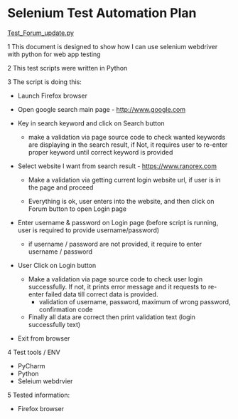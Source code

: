 # Selenium Test Automation Plan

[Test_Forum_update.py](src/Test_Forum_update.py)

1 This document is designed to show how I can use selenium webdriver with python for web app testing

2 This test scripts were written in Python

3 The script is doing this:
   - Launch Firefox browser
   - Open google search main page - http://www.google.com
   - Key in search keyword and click on Search button
      - make a validation via page source code to check wanted keywords are displaying in the search result,  if Not, it requires user to re-enter proper keyword until correct keyword is provided

   - Select website I want from search result - https://www.ranorex.com
     - Make a validation via getting current login website url, if user is in the page and proceed

     - Everything is ok, user enters into the website, and then click on Forum button to open Login page
   
   - Enter username & password on Login page (before script is running, user is required to provide username/password)
     	- if username / password are not provided, it require to enter username / password 
   
   - User Click on Login button
    	- Make a validation via page source code to check user login successfully. If not, it prints error message and it requests to re-enter failed data till correct data is provided.
    	  - validation of username, password, maximum of wrong password, confirmation code
      - Finally all data are correct then print validation text (login successfully text)

   - Exit from browser    

4 Test tools / ENV
   - PyCharm
   - Python
   - Seleium webdrvier
   
5 Tested information:
   - Firefox browser   
   
   
   
